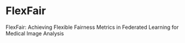# FlexFair
FlexFair: Achieving Flexible Fairness Metrics in Federated Learning for Medical Image Analysis
